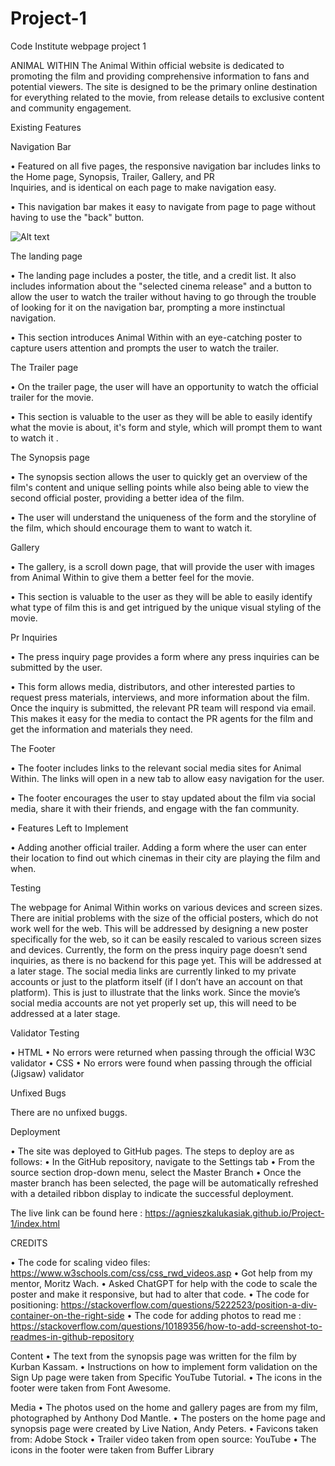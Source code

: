# Project-1
Code Institute webpage project 1

ANIMAL WITHIN
The Animal Within official website is dedicated to promoting the film and providing comprehensive information to fans and potential viewers. The site is designed to be the primary online destination for everything related to the movie, from release details to exclusive content and community engagement.

Existing Features

Navigation Bar

•   Featured on all five pages, the responsive navigation bar includes links to the Home page, Synopsis, Trailer, Gallery, and PR   
Inquiries, and is identical on each page to make navigation easy.

•   This navigation bar makes it easy to navigate from page to page without having to use the "back" button.

<!--PHOTO-->
![Alt text](/relative/path/to/img.jpg?raw=true "Optional Title")

The landing page 

• The landing page includes a poster, the title, and a credit list. It also includes information about the "selected cinema release" and a button to allow the user to watch the trailer without having to go through the trouble of looking for it on the navigation bar, prompting a more instinctual navigation.

• This section introduces Animal Within with an eye-catching poster to capture users attention and prompts the user to watch the trailer.

<!--PHOTO-->

The	Trailer page

•   On the trailer page, the user will have an opportunity to watch the official trailer for the movie.

•  This section is valuable to the user as they will be able to easily identify what the movie is about, it's form and style, which will prompt them to want to watch it .

<!--PHOTO-->

The Synopsis page

•   The synopsis section allows the user to quickly get an overview of the film's content and unique selling points while also being able to view the second official poster, providing a better idea of the film.
	
•	The user will understand the uniqueness of the form and the storyline of the film, which should encourage them to want to watch it.

<!--PHOTO-->

Gallery

•  The gallery, is a scroll down page, that will provide the user with images from Animal Within to give them a better feel for the movie.

•	This section is valuable to the user as they will be able to easily identify what type of film this is and get intrigued by the unique visual styling of the movie.

<!--PHOTO-->

Pr Inquiries

•   The press inquiry page provides a form where any press inquiries can be submitted by the user.

•	This form allows media, distributors, and other interested parties to request press materials, interviews, and more information about the film. Once the inquiry is submitted, the relevant PR team will respond via email. This makes it easy for the media to contact the PR agents for the film and get the information and materials they need.

<!--PHOTO-->

The Footer

•	The footer includes links to the relevant social media sites for Animal Within. The links will open in a new tab to allow easy navigation for the user.
	
•	The footer encourages the user to stay updated about the film via social media, share it with their friends, and engage with the fan community.

<!--PHOTO-->
	
•	Features Left to Implement

•	Adding another official trailer.
Adding a form where the user can enter their location to find out which cinemas in their city are playing the film and when.



Testing

The webpage for Animal Within works on various devices and screen sizes.
There are initial problems with the size of the official posters, which do not work well for the web. This will be addressed by designing a new poster specifically for the web, so it can be easily rescaled to various screen sizes and devices.
Currently, the form on the press inquiry page doesn’t send inquiries, as there is no backend for this page yet. This will be addressed at a later stage.
The social media links are currently linked to my private accounts or just to the platform itself (if I don’t have an account on that platform). This is just to illustrate that the links work. Since the movie’s social media accounts are not yet properly set up, this will need to be addressed at a later stage.

Validator Testing

•	HTML
•	No errors were returned when passing through the official W3C validator
•   CSS
•	No errors were found when passing through the official (Jigsaw) validator

Unfixed Bugs

There are no unfixed buggs.

Deployment

•	The site was deployed to GitHub pages. The steps to deploy are as follows:
•	In the GitHub repository, navigate to the Settings tab
•	From the source section drop-down menu, select the Master Branch
•   Once the master branch has been selected, the page will be automatically refreshed with a detailed ribbon display to indicate the successful deployment.

The live link can be found here : https://agnieszkalukasiak.github.io/Project-1/index.html

CREDITS

•   The code for scaling video files: https://www.w3schools.com/css/css_rwd_videos.asp
•   Got help from my mentor, Moritz Wach.
•   Asked ChatGPT for help with the code to scale the poster and make it responsive, but had to alter that code.
•   The code for positioning: https://stackoverflow.com/questions/5222523/position-a-div-container-on-the-right-side
•   The code for adding photos to read me : https://stackoverflow.com/questions/10189356/how-to-add-screenshot-to-readmes-in-github-repository

Content
•	The text from the synopsis page was written for the film by Kurban Kassam.
•	Instructions on how to implement form validation on the Sign Up page were taken from Specific YouTube Tutorial.
•	The icons in the footer were taken from Font Awesome.

Media
•	The photos used on the home and gallery pages are from my film, photographed by Anthony Dod Mantle.
•	The posters on the home page and synopsis page were created by Live Nation, Andy Peters.
•	Favicons taken from: Adobe Stock
•	Trailer video taken from open source: YouTube
•	The icons in the footer were taken from Buffer Library


